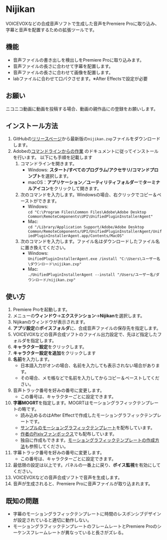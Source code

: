 # Nijikan

VOICEVOXなどの合成音声ソフトで生成した音声をPremiere Proに取り込み、字幕と音声を配置するための拡張ツールです。

## 機能

- 音声ファイルの書き出しを検出しをPremiere Proに取り込みます。
- 音声ファイルの長さに合わせて字幕を配置します。
- 音声ファイルの長さに合わせて画像を配置します。
- labファイルに合わせて口パクさせます。※After Effectsで設定が必要

## お願い

ニコニコ動画に動画を投稿する場合、動画の親作品に[]()の登録をお願いします。

## インストール方法

1. GitHubの[リリースページ](https://github.com/Ouvill/nijikanDoc/releases/latest)から最新版の`nijikan.zxp`ファイルをダウンロードします。
2. Adobeの[コマンドラインからの作業](https://helpx.adobe.com/jp/creative-cloud/help/working-from-the-command-line.html)
   のドキュメントに従ってインストールを行います。 以下にも手順を記載します
    1. コマンドラインを開きます。
        - Windows: **スタート/すべてのプログラム/アクセサリ/コマンドプロンプト**を選択します。
        - macOS：**アプリケーション／ユーティリティフォルダー**で**ターミナルアイコン**をクリックして開きます。
    2. 次のコマンドを入力します。Windowsの場合、右クリックでコピー＆ペーストができます。
        - Windows:  
          `cd "C:\Program Files\Common Files\Adobe\Adobe Desktop Common\RemoteComponents\UPI\UnifiedPluginInstallerAgent"`
        - Mac:  
          `cd "/Library/Application Support/Adobe/Adobe Desktop Common/RemoteComponents/UPI/UnifiedPluginInstallerAgent/UnifiedPluginInstallerAgent.app/Contents/MacOS"`
    3. 次のコマンドを入力します。ファイル名はダウンロードしたファイル名に置き換えてください。
        - Windows:  
          `UnifiedPluginInstallerAgent.exe /install "C:\Users\ユーザー名\ダウンロード\nijikan.zxp"`
        - Mac:  
          `./UnifiedPluginInstallerAgent --install "/Users/ユーザー名/ダウンロード/nijikan.zxp"`

## 使い方

1. Premiere Proを起動します。
2. メニューの**ウィンドウ**→**エクステンション**→**Nijikan**を選択します。
3. Nijikanのウィンドウが表示されます。
4. **アプリ設定**の**ボイスフォルダ**に、合成音声ファイルの保存先を指定します。
5. VOICEVOXなどの音声合成ソフトのファイル出力設定で、先ほど指定したフォルダを指定します。
6. **キャラクター設定**をクリックします。
7. **キャラクター設定を追加**をクリックします
8. **名前**を入力します。
    - 日本語入力がオンの場合、名前を入力しても表示されない場合があります。
    - その場合、メモ帳などで名前を入力してからコピー＆ペーストしてください。
9. 音声トラック番号を好みの番号に変更します。
    - この番号は、キャラクターごとに設定できます。
10. **字幕MOGRT**を指定します。MOGRTはモーショングラフィックテンプレートの略です。
    - 読み込めるのはAfter Effectで作成したモーショングラフィックテンプレートです。
    - [サンプルのモーショングラフィックテンプレート](https://github.com/Ouvill/nijikanDoc/releases/tag/untagged-ba3d13fc227a9a6bab36)を配布しています。
    - [作者のPixivファンボックス](https://qlvyggph.fanbox.cc/)でも配布しています。
    - 独自に作成もできます。[モーショングラフィックテンプレートの作成方法](subtitleMogrt.md)も参照してください。
11. 字幕トラック番号を好みの番号に変更します。
    - この番号は、キャラクターごとに設定できます。
12. 最低限の設定は以上です。パネルの一番上に戻り、**ボイス監視**を有効にしてください。
13. VOICEVOXなどの音声合成ソフトで音声を生成します。
14. 音声が生成されると、Premiere Proに音声ファイルが取り込まれます。


## 既知の問題

- 字幕のモーショングラフィックテンプレートに時間のレスポンシブデザインが設定されていると適切に動作しない。
- モーショングラフィックテンプレートのフレームレートとPremiere Proのシーケンスフレームレートが異なっていると長さがズレる。
